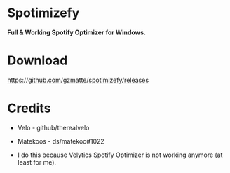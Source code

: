 # Spotimizefy
**Full &amp; Working Spotify Optimizer for Windows.**

# Download

https://github.com/gzmatte/spotimizefy/releases







# Credits

- Velo - github/therealvelo

- Matekoos - ds/matekoo#1022

- I do this because Velytics Spotify Optimizer is not working anymore (at least for me).
